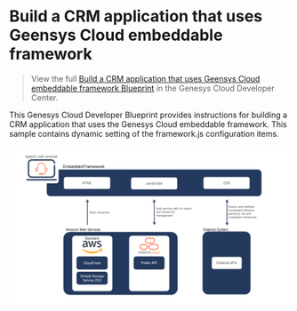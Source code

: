 # Build a CRM application that uses Geensys Cloud embeddable framework

> View the full [Build a CRM application that uses Geensys Cloud embeddable framework Blueprint](https://developer.mypurecloud.com/blueprints/embeddable-framework-blueprint/ "Goes to the embeddable-framework-blueprint repo") in the Genesys Cloud Developer Center.

This Genesys Cloud Developer Blueprint provides instructions for building a CRM application that uses the Genesys Cloud embeddable framework. This sample contains dynamic setting of the framework.js configuration items.

![Embedded framework overview](blueprint/images/overview.png "Embedded framework overview")